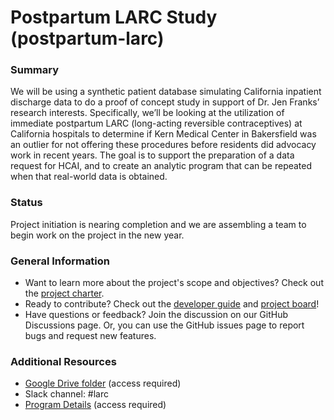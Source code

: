 # Postpartum LARC Study (postpartum-larc)

### Summary
We will be using a synthetic patient database simulating California inpatient discharge data to do a proof of concept study in support of Dr. Jen Franks’ research interests. Specifically, we’ll be looking at the utilization of immediate postpartum LARC (long-acting reversible contraceptives) at California hospitals to determine if Kern Medical Center in Bakersfield was an outlier for not offering these procedures before residents did advocacy work in recent years. The goal is to support the preparation of a data request for HCAI, and to create an analytic program that can be repeated when that real-world data is obtained.

### Status
Project initiation is nearing completion and we are assembling a team to begin work on the project in the new year.

### General Information
- Want to learn more about the project's scope and objectives? Check out the [project charter](documentation/PROJECT_CHARTER.md).
- Ready to contribute? Check out the [developer guide](documentation/DEVELOPER_GUIDE.md) and [project board](https://github.com/orgs/orchid-initiative/projects/10)!
- Have questions or feedback? Join the discussion on our GitHub Discussions page.  Or, you can use the GitHub issues page to report bugs and request new features.

### Additional Resources
- [Google Drive folder](https://drive.google.com/drive/folders/1zWag_MZAYXod5H0NEOwFOsjk0Dp7rtug) (access required)
- Slack channel: #larc
- [Program Details](https://drive.google.com/drive/folders/1tKRSoRtKV4-Sm9TtlCJPRUeoux058ucM?usp=drive_link) (access required)
